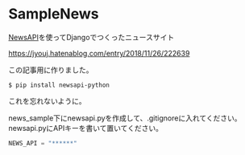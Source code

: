 # SampleNews

[NewsAPI](https://newsapi.org/)を使ってDjangoでつくったニュースサイト

https://jyouj.hatenablog.com/entry/2018/11/26/222639

この記事用に作りました。

```
$ pip install newsapi-python
```
これを忘れないように。

news_sample下にnewsapi.pyを作成して、.gitignoreに入れてください。
newsapi.pyにAPIキーを書いて置いてください。

```python
NEWS_API = "******"

```
